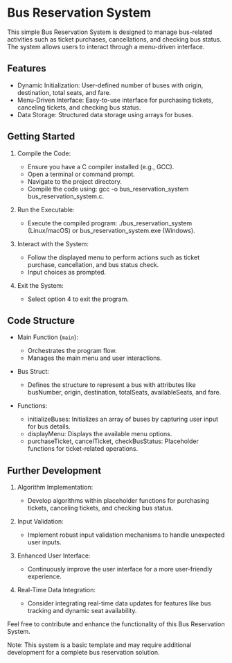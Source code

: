 # Bus Reservation System

This simple Bus Reservation System is designed to manage bus-related activities such as ticket purchases, cancellations, and checking bus status. The system allows users to interact through a menu-driven interface.

## Features

- Dynamic Initialization: User-defined number of buses with origin, destination, total seats, and fare.
- Menu-Driven Interface: Easy-to-use interface for purchasing tickets, canceling tickets, and checking bus status.
- Data Storage: Structured data storage using arrays for buses.

## Getting Started

1. Compile the Code:
   - Ensure you have a C compiler installed (e.g., GCC).
   - Open a terminal or command prompt.
   - Navigate to the project directory.
   - Compile the code using: gcc -o bus_reservation_system bus_reservation_system.c.

2. Run the Executable:
   - Execute the compiled program: ./bus_reservation_system (Linux/macOS) or bus_reservation_system.exe (Windows).

3. Interact with the System:
   - Follow the displayed menu to perform actions such as ticket purchase, cancellation, and bus status check.
   - Input choices as prompted.

4. Exit the System:
   - Select option 4 to exit the program.

## Code Structure

- Main Function (`main`):
  - Orchestrates the program flow.
  - Manages the main menu and user interactions.

- Bus Struct:
  - Defines the structure to represent a bus with attributes like busNumber, origin, destination, totalSeats, availableSeats, and fare.

- Functions:
  - initializeBuses: Initializes an array of buses by capturing user input for bus details.
  - displayMenu: Displays the available menu options.
  - purchaseTicket, cancelTicket, checkBusStatus: Placeholder functions for ticket-related operations.

## Further Development

1. Algorithm Implementation:
   - Develop algorithms within placeholder functions for purchasing tickets, canceling tickets, and checking bus status.

2. Input Validation:
   - Implement robust input validation mechanisms to handle unexpected user inputs.

3. Enhanced User Interface:
   - Continuously improve the user interface for a more user-friendly experience.

4. Real-Time Data Integration:
   - Consider integrating real-time data updates for features like bus tracking and dynamic seat availability.

Feel free to contribute and enhance the functionality of this Bus Reservation System.

Note: This system is a basic template and may require additional development for a complete bus reservation solution.
